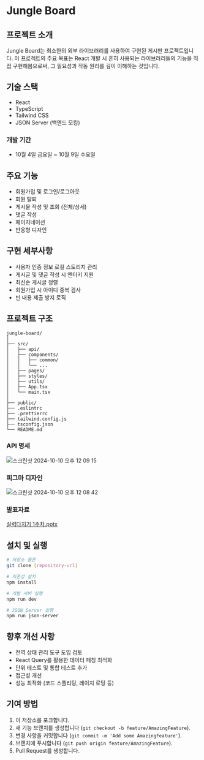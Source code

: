 # Jungle Board

## 프로젝트 소개
Jungle Board는 최소한의 외부 라이브러리를 사용하여 구현된 게시판 프로젝트입니다. 이 프로젝트의 주요 목표는 React 개발 시 흔히 사용되는 라이브러리들의 기능을 직접 구현해봄으로써, 그 필요성과 작동 원리를 깊이 이해하는 것입니다.

## 기술 스택
- React
- TypeScript
- Tailwind CSS
- JSON Server (백엔드 모킹)

### 개발 기간
- 10월 4일 금요일 ~ 10월 9일 수요일

## 주요 기능
- 회원가입 및 로그인/로그아웃
- 회원 탈퇴
- 게시물 작성 및 조회 (전체/상세)
- 댓글 작성
- 페이지네이션
- 반응형 디자인

## 구현 세부사항
- 사용자 인증 정보 로컬 스토리지 관리
- 게시글 및 댓글 작성 시 엔터키 지원
- 최신순 게시글 정렬
- 회원가입 시 아이디 중복 검사
- 빈 내용 제출 방지 로직

## 프로젝트 구조
```
jungle-board/
│
├── src/
│   ├── api/
│   ├── components/
│   │   ├── common/
│   │   └── ...
│   ├── pages/
│   ├── styles/
│   ├── utils/
│   ├── App.tsx
│   └── main.tsx
│
├── public/
├── .eslintrc
├── .prettierrc
├── tailwind.config.js
├── tsconfig.json
└── README.md
```

### API 명세
![스크린샷 2024-10-10 오후 12 09 15](https://github.com/user-attachments/assets/ab10d026-332d-4325-a3c2-007eb2507111)
### 피그마 디자인
![스크린샷 2024-10-10 오후 12 08 42](https://github.com/user-attachments/assets/730d69db-c76e-409e-8c88-2e914963f861)
### 발표자료
[실력다지기 1주차.pptx](https://github.com/user-attachments/files/17321198/1.pptx)

## 설치 및 실행
```bash
# 저장소 클론
git clone [repository-url]

# 의존성 설치
npm install

# 개발 서버 실행
npm run dev

# JSON Server 실행
npm run json-server
```

## 향후 개선 사항
- 전역 상태 관리 도구 도입 검토
- React Query를 활용한 데이터 페칭 최적화
- 단위 테스트 및 통합 테스트 추가
- 접근성 개선
- 성능 최적화 (코드 스플리팅, 레이지 로딩 등)

## 기여 방법
1. 이 저장소를 포크합니다.
2. 새 기능 브랜치를 생성합니다 (`git checkout -b feature/AmazingFeature`).
3. 변경 사항을 커밋합니다 (`git commit -m 'Add some AmazingFeature'`).
4. 브랜치에 푸시합니다 (`git push origin feature/AmazingFeature`).
5. Pull Request를 생성합니다.
